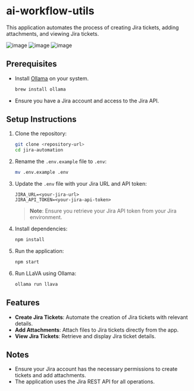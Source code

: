 # ai-workflow-utils

This application automates the process of creating Jira tickets, adding attachments, and viewing Jira tickets.

![image](https://github.com/user-attachments/assets/579559bb-6868-4ae5-8cd2-7a64ca345fe0)
![image](https://github.com/user-attachments/assets/4bfaf36d-428e-4009-ad03-1ab215662abb)
![image](https://github.com/user-attachments/assets/438cab5d-f7b7-4dde-b8b9-ef4ff1d6d2de)

## Prerequisites

- Install [Ollama](https://ollama.com/) on your system.
  ```bash
  brew install ollama
  ```
- Ensure you have a Jira account and access to the Jira API.

## Setup Instructions

1. Clone the repository:
   ```bash
   git clone <repository-url>
   cd jira-automation
   ```

2. Rename the `.env.example` file to `.env`:
   ```bash
   mv .env.example .env
   ```

3. Update the `.env` file with your Jira URL and API token:
   ```
   JIRA_URL=<your-jira-url>
   JIRA_API_TOKEN=<your-jira-api-token>
   ```
   > **Note**: Ensure you retrieve your Jira API token from your Jira environment.

4. Install dependencies:
   ```bash
   npm install
   ```

5. Run the application:
   ```bash
   npm start
   ```

6. Run LLaVA using Ollama:
   ```bash
   ollama run llava
   ```

## Features

- **Create Jira Tickets**: Automate the creation of Jira tickets with relevant details.
- **Add Attachments**: Attach files to Jira tickets directly from the app.
- **View Jira Tickets**: Retrieve and display Jira ticket details.

## Notes

- Ensure your Jira account has the necessary permissions to create tickets and add attachments.
- The application uses the Jira REST API for all operations.
